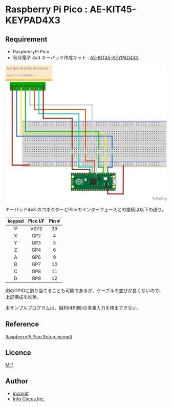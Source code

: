 # Raspberry Pi Pico : AE-KIT45-KEYPAD4X3

## Requirement

* RaspberryPi Pico
* 秋月電子 4x3 キーパッド作成キット : [AE-KIT45-KEYPAD4X3](https://akizukidenshi.com/catalog/g/gK-12229/)

![RaspberryPi Pico KEYPAD](keypad-4x3-pico.png)

キーパッド4x3 のコネクターとPicoのインターフェースとの接続は以下の通り。

| keypad | Pico I/F | Pin # |
| :---: | :---: | :---: |
| ▽  | VSYS |  39 |
| X | GP2 | 4 |
| Y | GP3 | 5 |
| Z | GP4 | 6 |
| A | GP6 | 9 |
| B | GP7 | 10 |
| C | GP8 | 11 |
| D | GP9 | 12 |

別のGPIOに割り当てることも可能であるが、ケーブルの並びが良くないので、上記構成を推奨。

本サンプルプログラムは、縦列(4列側)の多重入力を検出できない。

## Reference

[RaspberryPi Pico Setup:incmplt](https://www.incmplt.net/2022/09/10/raspberrypi-pico-setup/)

## Licence

[MIT](https://github.com/tcnksm/tool/blob/master/LICENCE)

## Author

* [incmplt](https://www.incmplt.net/)
* [Info Circus,Inc.](https://www.infocircus.jp/)
